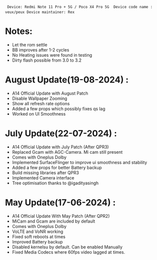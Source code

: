 ` ` `
Device: Redmi Note 11 Pro + 5G / Poco X4 Pro 5G 
Device code name : veux/peux
Device maintainer: Rex
` ` `

# Notes:
- Let the rom settle
- BB improves after 1-2 cycles
- No Heating issues were found in testing
- Dirty flash possible from 3.0 to 3.2

# August Update(19-08-2024) :
- A14 Official Update with August Patch
- Disable Wallpaper Zooming
- Show all refresh rate options
- Added a few props which possibly fixes qs lag
- Worked on UI Smoothness

# July Update(22-07-2024) :
- A14 Official Update with July Patch (After QPR3)
- Replaced Gcam with AGC-Camera. Mi cam still present
- Comes with Oneplus Dolby
- Implemented SurfaceFlinger to improve ui smoothness and stability
- Added a few props for better Battery backup
- Build missing libraries after QPR3
- Implemented Camera interface
- Tree optimisation thanks to @igadityasingh 

# May Update(17-06-2024) :
- A14 Official Update With May Patch (After QPR2)
- MiCam and Gcam are included by default
- Comes with Oneplus Dolby
- VoLTE and VoNR working
- Fixed soft reboots at times
- Improved Battery backup
- Disabled kernelsu by default. Can be enabled Manually
- Fixed Media Codecs where 60fps video lagged at times.